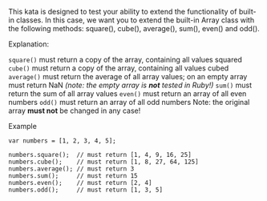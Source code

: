 This kata is designed to test your ability to extend the functionality of built-in classes. In this case, we want you to extend the built-in Array class with the following methods: square(), cube(), average(), sum(), even() and odd().

Explanation:

`square()` must return a copy of the array, containing all values squared
`cube()` must return a copy of the array, containing all values cubed
`average()` must return the average of all array values; on an empty array must return NaN *(note: the empty array is **not** tested in Ruby!)*
`sum()` must return the sum of all array values
`even()` must return an array of all even numbers
`odd()` must return an array of all odd numbers
Note: the original array **must not** be changed in any case!

Example
```
var numbers = [1, 2, 3, 4, 5];

numbers.square();  // must return [1, 4, 9, 16, 25]
numbers.cube();    // must return [1, 8, 27, 64, 125]
numbers.average(); // must return 3
numbers.sum();     // must return 15
numbers.even();    // must return [2, 4]
numbers.odd();     // must return [1, 3, 5]
```
